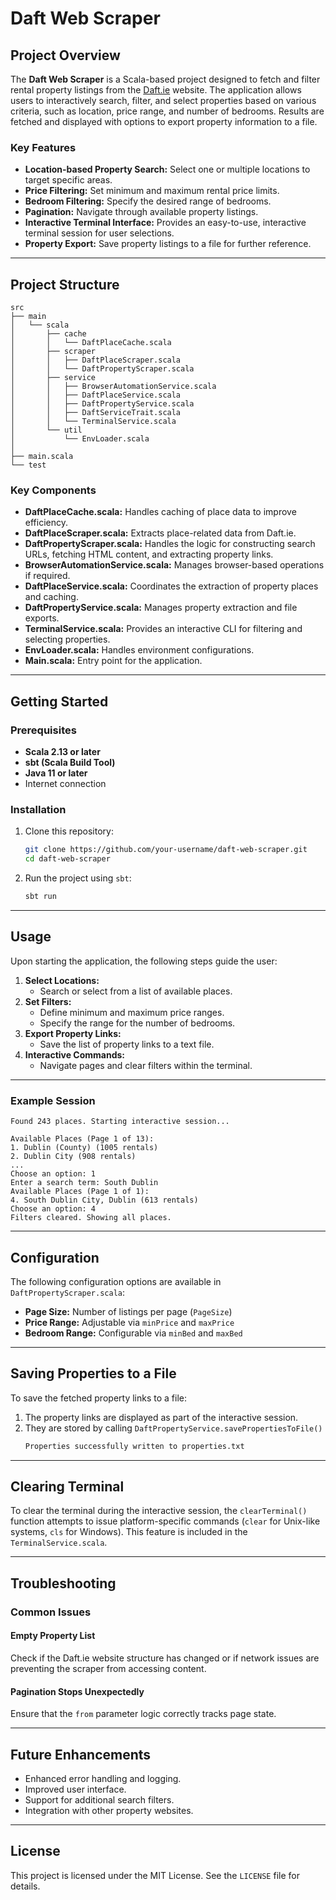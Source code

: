 # Daft Web Scraper

## Project Overview

The **Daft Web Scraper** is a Scala-based project designed to fetch and filter rental property listings from the [Daft.ie](https://www.daft.ie) website. The application allows users to interactively search, filter, and select properties based on various criteria, such as location, price range, and number of bedrooms. Results are fetched and displayed with options to export property information to a file.

### Key Features

- **Location-based Property Search:** Select one or multiple locations to target specific areas.
- **Price Filtering:** Set minimum and maximum rental price limits.
- **Bedroom Filtering:** Specify the desired range of bedrooms.
- **Pagination:** Navigate through available property listings.
- **Interactive Terminal Interface:** Provides an easy-to-use, interactive terminal session for user selections.
- **Property Export:** Save property listings to a file for further reference.

---

## Project Structure

```
src
├── main
│   └── scala
│       ├── cache
│       │   └── DaftPlaceCache.scala
│       ├── scraper
│       │   ├── DaftPlaceScraper.scala
│       │   └── DaftPropertyScraper.scala
│       ├── service
│       │   ├── BrowserAutomationService.scala
│       │   ├── DaftPlaceService.scala
│       │   ├── DaftPropertyService.scala
│       │   ├── DaftServiceTrait.scala
│       │   └── TerminalService.scala
│       └── util
│           └── EnvLoader.scala
│
├── main.scala
└── test
```

### Key Components

- **DaftPlaceCache.scala:** Handles caching of place data to improve efficiency.
- **DaftPlaceScraper.scala:** Extracts place-related data from Daft.ie.
- **DaftPropertyScraper.scala:** Handles the logic for constructing search URLs, fetching HTML content, and extracting property links.
- **BrowserAutomationService.scala:** Manages browser-based operations if required.
- **DaftPlaceService.scala:** Coordinates the extraction of property places and caching.
- **DaftPropertyService.scala:** Manages property extraction and file exports.
- **TerminalService.scala:** Provides an interactive CLI for filtering and selecting properties.
- **EnvLoader.scala:** Handles environment configurations.
- **Main.scala:** Entry point for the application.

---

## Getting Started

### Prerequisites

- **Scala 2.13 or later**
- **sbt (Scala Build Tool)**
- **Java 11 or later**
- Internet connection

### Installation

1. Clone this repository:
   ```bash
   git clone https://github.com/your-username/daft-web-scraper.git
   cd daft-web-scraper
   ```
2. Run the project using `sbt`:
   ```bash
   sbt run
   ```

---

## Usage

Upon starting the application, the following steps guide the user:

1. **Select Locations:**
    - Search or select from a list of available places.
2. **Set Filters:**
    - Define minimum and maximum price ranges.
    - Specify the range for the number of bedrooms.
3. **Export Property Links:**
    - Save the list of property links to a text file.
4. **Interactive Commands:**
    - Navigate pages and clear filters within the terminal.

---

### Example Session

```
Found 243 places. Starting interactive session...

Available Places (Page 1 of 13):
1. Dublin (County) (1005 rentals)
2. Dublin City (908 rentals)
...
Choose an option: 1
Enter a search term: South Dublin
Available Places (Page 1 of 1):
4. South Dublin City, Dublin (613 rentals)
Choose an option: 4
Filters cleared. Showing all places.
```

---

## Configuration

The following configuration options are available in `DaftPropertyScraper.scala`:

- **Page Size:** Number of listings per page (`PageSize`)
- **Price Range:** Adjustable via `minPrice` and `maxPrice`
- **Bedroom Range:** Configurable via `minBed` and `maxBed`

---

## Saving Properties to a File

To save the fetched property links to a file:

1. The property links are displayed as part of the interactive session.
2. They are stored by calling `DaftPropertyService.savePropertiesToFile()`
   ```bash
   Properties successfully written to properties.txt
   ```

---

## Clearing Terminal

To clear the terminal during the interactive session, the `clearTerminal()` function attempts to issue platform-specific commands (`clear` for Unix-like systems, `cls` for Windows). This feature is included in the `TerminalService.scala`.

---

## Troubleshooting

### Common Issues

#### Empty Property List

Check if the Daft.ie website structure has changed or if network issues are preventing the scraper from accessing content.

#### Pagination Stops Unexpectedly

Ensure that the `from` parameter logic correctly tracks page state.

---

## Future Enhancements

- Enhanced error handling and logging.
- Improved user interface.
- Support for additional search filters.
- Integration with other property websites.

---

## License

This project is licensed under the MIT License. See the `LICENSE` file for details.


